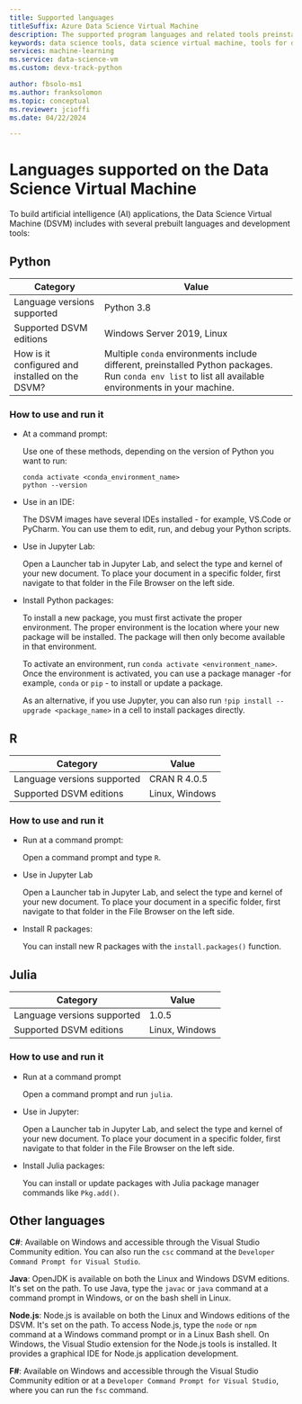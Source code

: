 ```yaml
---
title: Supported languages
titleSuffix: Azure Data Science Virtual Machine 
description: The supported program languages and related tools preinstalled on the Data Science Virtual Machine.
keywords: data science tools, data science virtual machine, tools for data science, linux data science
services: machine-learning
ms.service: data-science-vm
ms.custom: devx-track-python

author: fbsolo-ms1 
ms.author: franksolomon 
ms.topic: conceptual
ms.reviewer: jcioffi
ms.date: 04/22/2024

---
```


# Languages supported on the Data Science Virtual Machine

To build artificial intelligence (AI) applications, the Data Science Virtual Machine (DSVM) includes with several prebuilt languages and development tools:

## Python

| Category | Value |
|--|--|
| Language versions supported | Python 3.8 |
| Supported DSVM editions | Windows Server 2019, Linux |
| How is it configured and installed on the DSVM? | Multiple `conda` environments include different, preinstalled Python packages. Run `conda env list` to list all available environments in your machine. |

### How to use and run it

* At a command prompt:

  Use one of these methods, depending on the version of Python you want to run:

    ```
    conda activate <conda_environment_name>
    python --version
    ```
    
* Use in an IDE:

  The DSVM images have several IDEs installed - for example, VS.Code or PyCharm. You can use them to edit, run, and debug your Python scripts.

* Use in Jupyter Lab:

  Open a Launcher tab in Jupyter Lab, and select the type and kernel of your new document. To place your document in a specific folder, first navigate to that folder in the File Browser on the left side.

* Install Python packages:

  To install a new package, you must first activate the proper environment. The proper environment is the location where your new package will be installed. The package will then only become available in that environment.

  To activate an environment, run `conda activate <environment_name>`. Once the environment is activated, you can use a package manager -for example, `conda` or `pip` - to install or update a package.

  As an alternative, if you use Jupyter, you can also run `!pip install --upgrade <package_name>` in a cell to install packages directly.

## R

| Category | Value |
|--|--|
| Language versions supported | CRAN R 4.0.5 |
| Supported DSVM editions | Linux, Windows |

### How to use and run it

* Run at a command prompt:

  Open a command prompt and type `R`.

* Use in Jupyter Lab

  Open a Launcher tab in Jupyter Lab, and select the type and kernel of your new document. To place your document in a specific folder, first navigate to that folder in the File Browser on the left side.

* Install R packages:

  You can install new R packages with the `install.packages()` function.

## Julia

| Category | Value |
| ------------- | ------------- |
| Language versions supported | 1.0.5 |
| Supported DSVM editions      | Linux, Windows     |

### How to use and run it    

* Run at a command prompt

  Open a command prompt and run `julia`.

* Use in Jupyter:

  Open a Launcher tab in Jupyter Lab, and select the type and kernel of your new document. To place your document in a specific folder, first navigate to that folder in the File Browser on the left side.

* Install Julia packages:

  You can install or update packages with Julia package manager commands like `Pkg.add()`.

## Other languages

**C#**: Available on Windows and accessible through the Visual Studio Community edition. You can also run the `csc` command at the `Developer Command Prompt for Visual Studio`.

**Java**: OpenJDK is available on both the Linux and Windows DSVM editions. It's set on the path. To use Java, type the `javac` or `java` command at a command prompt in Windows, or on the bash shell in Linux.

**Node.js**: Node.js is available on both the Linux and Windows editions of the DSVM. It's set on the path. To access Node.js, type the `node` or `npm` command at a Windows command prompt or in a Linux Bash shell. On Windows, the Visual Studio extension for the Node.js tools is installed. It provides a graphical IDE for Node.js application development.

**F#**: Available on Windows and accessible through the Visual Studio Community edition or at a `Developer Command Prompt for Visual Studio`, where you can run the `fsc` command.